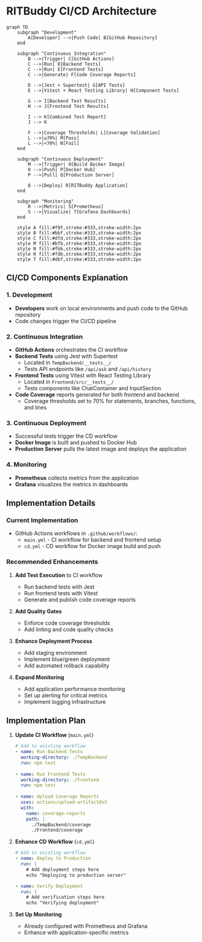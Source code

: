 # RITBuddy CI/CD Architecture

```mermaid
graph TD
    subgraph "Development"
        A[Developer] -->|Push Code| B[GitHub Repository]
    end
    
    subgraph "Continuous Integration"
        B -->|Trigger| C[GitHub Actions]
        C -->|Run| D[Backend Tests]
        C -->|Run| E[Frontend Tests]
        C -->|Generate| F[Code Coverage Reports]
        
        D -->|Jest + Supertest| G[API Tests]
        E -->|Vitest + React Testing Library| H[Component Tests]
        
        G --> I[Backend Test Results]
        H --> J[Frontend Test Results]
        
        I --> K[Combined Test Report]
        J --> K
        
        F -->|Coverage Thresholds| L[Coverage Validation]
        L -->|≥70%| M[Pass]
        L -->|<70%| N[Fail]
    end
    
    subgraph "Continuous Deployment"
        M -->|Trigger| O[Build Docker Image]
        O -->|Push| P[Docker Hub]
        P -->|Pull| Q[Production Server]
        
        Q -->|Deploy| R[RITBuddy Application]
    end
    
    subgraph "Monitoring"
        R -->|Metrics| S[Prometheus]
        S -->|Visualize| T[Grafana Dashboards]
    end
    
    style A fill:#f9f,stroke:#333,stroke-width:2px
    style B fill:#bbf,stroke:#333,stroke-width:2px
    style C fill:#dfd,stroke:#333,stroke-width:2px
    style M fill:#bfb,stroke:#333,stroke-width:2px
    style N fill:#fbb,stroke:#333,stroke-width:2px
    style R fill:#fdb,stroke:#333,stroke-width:2px
    style T fill:#dbf,stroke:#333,stroke-width:2px
```

## CI/CD Components Explanation

### 1. Development
- **Developers** work on local environments and push code to the GitHub repository
- Code changes trigger the CI/CD pipeline

### 2. Continuous Integration
- **GitHub Actions** orchestrates the CI workflow
- **Backend Tests** using Jest with Supertest
  - Located in `TempBackend/__tests__/`
  - Tests API endpoints like `/api/ask` and `/api/history`
- **Frontend Tests** using Vitest with React Testing Library
  - Located in `Frontend/src/__tests__/`
  - Tests components like ChatContainer and InputSection
- **Code Coverage** reports generated for both frontend and backend
  - Coverage thresholds set to 70% for statements, branches, functions, and lines

### 3. Continuous Deployment
- Successful tests trigger the CD workflow
- **Docker Image** is built and pushed to Docker Hub
- **Production Server** pulls the latest image and deploys the application

### 4. Monitoring
- **Prometheus** collects metrics from the application
- **Grafana** visualizes the metrics in dashboards

## Implementation Details

### Current Implementation
- GitHub Actions workflows in `.github/workflows/`:
  - `main.yml` - CI workflow for backend and frontend setup
  - `cd.yml` - CD workflow for Docker image build and push

### Recommended Enhancements
1. **Add Test Execution** to CI workflow
   - Run backend tests with Jest
   - Run frontend tests with Vitest
   - Generate and publish code coverage reports

2. **Add Quality Gates**
   - Enforce code coverage thresholds
   - Add linting and code quality checks

3. **Enhance Deployment Process**
   - Add staging environment
   - Implement blue/green deployment
   - Add automated rollback capability

4. **Expand Monitoring**
   - Add application performance monitoring
   - Set up alerting for critical metrics
   - Implement logging infrastructure

## Implementation Plan

1. **Update CI Workflow** (`main.yml`)
   ```yaml
   # Add to existing workflow
   - name: Run Backend Tests
     working-directory: ./TempBackend
     run: npm test
     
   - name: Run Frontend Tests
     working-directory: ./Frontend
     run: npm test
     
   - name: Upload Coverage Reports
     uses: actions/upload-artifact@v3
     with:
       name: coverage-reports
       path: |
         ./TempBackend/coverage
         ./Frontend/coverage
   ```

2. **Enhance CD Workflow** (`cd.yml`)
   ```yaml
   # Add to existing workflow
   - name: Deploy to Production
     run: |
       # Add deployment steps here
       echo "Deploying to production server"
   
   - name: Verify Deployment
     run: |
       # Add verification steps here
       echo "Verifying deployment"
   ```

3. **Set Up Monitoring**
   - Already configured with Prometheus and Grafana
   - Enhance with application-specific metrics
